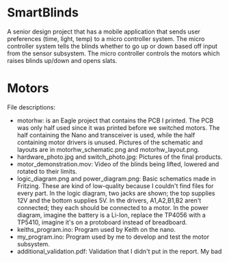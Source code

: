 # SmartBlinds
A senior design project that has a mobile application that sends user preferences (time, light, temp) to a micro controller system. The micro controller system tells the blinds whether to go up or down based off input from the sensor subsystem. The micro controller controls the motors which raises blinds up/down and opens slats.


# Motors
File descriptions:
- motorhw: is an Eagle project that contains the PCB I printed. The PCB was only half used since it was printed before we switched motors. The half containing the Nano and transceiver is used, while the half containing motor drivers is unused. Pictures of the schematic and layouts are in motorhw\_schematic.png and motorhw\_layout.png. 
- hardware\_photo.jpg and switch\_photo.jpg: Pictures of the final products.
- motor\_demonstration.mov: Video of the blinds being lifted, lowered and rotated to their limits. 
- logic\_diagram.png and power\_diagram.png: Basic schematics made in Fritzing. These are kind of low-quality because I couldn't find files for every part. In the logic diagram, two jacks are shown; the top supplies 12V and the bottom supplies 5V. In the drivers, A1,A2,B1,B2 aren't connected; they each should be connected to a motor. In the power diagram, imagine the battery is a Li-Ion, replace the TP4056 with a TP5410, imagine it's on a protoboard instead of breadboard. 
- keiths\_program.ino: Program used by Keith on the nano. 
- my\_program.ino: Program used by me to develop and test the motor subsystem.
- additional_validation.pdf: Validation that I didn't put in the report. My bad
